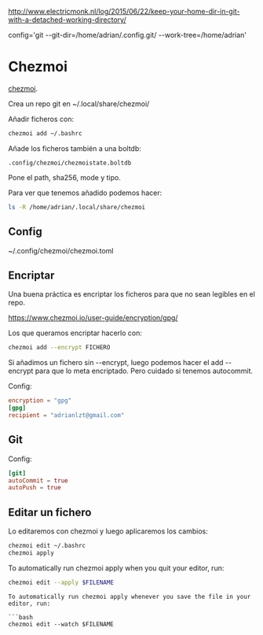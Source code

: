 <http://www.electricmonk.nl/log/2015/06/22/keep-your-home-dir-in-git-with-a-detached-working-directory/>

config='git --git-dir=/home/adrian/.config.git/ --work-tree=/home/adrian'

# Chezmoi

[chezmoi](https://www.chezmoi.io/).

Crea un repo git en ~/.local/share/chezmoi/

Añadir ficheros con:

```bash
chezmoi add ~/.bashrc
```

Añade los ficheros también a una boltdb:

```
.config/chezmoi/chezmoistate.boltdb
```

Pone el path, sha256, mode y tipo.

Para ver que tenemos añadido podemos hacer:

```bash
ls -R /home/adrian/.local/share/chezmoi
```

## Config

~/.config/chezmoi/chezmoi.toml

## Encriptar

Una buena práctica es encriptar los ficheros para que no sean legibles en el repo.

<https://www.chezmoi.io/user-guide/encryption/gpg/>

Los que queramos encriptar hacerlo con:

```bash
chezmoi add --encrypt FICHERO
```

Si añadimos un fichero sin --encrypt, luego podemos hacer el add --encrypt para que lo meta encriptado.
Pero cuidado si tenemos autocommit.

Config:

```toml
encryption = "gpg"
[gpg]
recipient = "adrianlzt@gmail.com"
```

## Git

Config:

```toml
[git]
autoCommit = true
autoPush = true
```

## Editar un fichero

Lo editaremos con chezmoi y luego aplicaremos los cambios:

```bash
chezmoi edit ~/.bashrc
chezmoi apply
```

To automatically run chezmoi apply when you quit your editor, run:

```bash
chezmoi edit --apply $FILENAME
```

```
To automatically run chezmoi apply whenever you save the file in your editor, run:

```bash
chezmoi edit --watch $FILENAME
```

